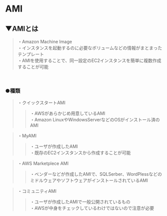# AMI

## ▼AMIとは
>・Amazon Machine Image<br>
>・インスタンスを起動するのに必要なボリュームなどの情報がまとまったテンプレート<br>
>・AMIを使用することで、同一設定のEC2インスタンスを簡単に複数作成することが可能<br>
<br>

### ●種類
>・クイックスタートAMI<br>
>>・AWSがあらかじめ用意しているAMI<br>
>>・Amazon LinuxやWindowsServerなどのOSがインストール済のAMI<br>

>・MyAMI<br>
>>・ユーザが作成したAMI<br>
>>・既存のEC2インスタンスから作成することが可能<br>

>・AWS Marketplece AMI<br>
>>・ベンダーなどが作成したAMIで、SQLSerber、WordPlessなどのミドルウェアやソフトウェアがインストールされているAMI<br>

>・コミュニティAMI<br>
>>・ユーザが作成したAMIで一般公開されているもの<br>
>>・AWSが中身をチェックしているわけではないので注意が必要<br>

<br>
